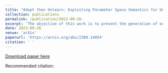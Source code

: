```yaml
---
title: "Adapt then Unlearn: Exploiting Parameter Space Semantics for Unlearning in Generative Adversarial Networks"
collection: publications
permalink: /publication/2023-09-26- 
excerpt: 'The objective of this work is to prevent the generation of outputs containing undesired features from a pre-trained GAN where the underlying training data set is inaccessible. Our approach is inspired by a crucial observation: the parameter space of GANs exhibits meaningful directions that can be leveraged to suppress specific undesired features. However such directions usually result in the degradation of the quality of generated samples. Our proposed method known as Adapt-then-Unlearn excels at unlearning such undesirable features while also maintaining the quality of generated samples'
date: 2023-09-26
venue: 'arXiv'
paperurl: 'https://arxiv.org/abs/2309.14054'
citation: ' '
---
```


[Download paper here](https://arxiv.org/abs/2309.14054)

Recommended citation:  